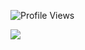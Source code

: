 ![Profile Views](https://komarev.com/ghpvc/?username=Hesalz&label=PROFILE+VIEWS)

![ ](https://animesher.com/orig/0/74/749/7497/animesher.com_noragami-yato-killing-749768.gif)
